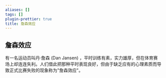 ```yaml
---
aliases: []
tags: []
plugin-prettier: true
title: 詹森效应
---
```


## 詹森效应

有一名运动员叫丹·詹森 (Dan Jansen) ，平时训练有素，实力雄厚，但在体育赛场上却连连失利。人们借此把那种平时表现良好，但由于缺乏应有的心理素质而导致正式比赛失败的现象称为"詹森效应"。
